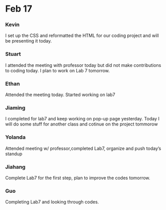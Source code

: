 # Feb 17

### Kevin
I set up the CSS and reformatted the HTML for our coding project and will be presenting it today.

### Stuart
I attended the meeting with professor today but did not make contributions to coding today.
I plan to work on Lab 7 tomorrow.

### Ethan
Attended the meeting today. Started working on lab7

### Jiaming
I completed for lab7 and keep working on pop-up page yesterday. Today I will do some stuff for another class and cotinue on the project tommorow

### Yolanda
Attended meeting w/ professor,completed Lab7, organize and push today’s standup

### Jiahang
Complete  Lab7 for the first step, plan to improve the codes tomorrow.

### Guo
Completing Lab7 and looking through codes.
